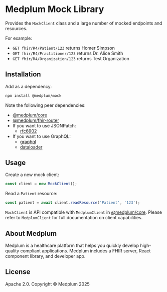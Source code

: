 # Medplum Mock Library

Provides the `MockClient` class and a large number of mocked endpoints and resources.

For example:

- `GET fhir/R4/Patient/123` returns Homer Simpson
- `GET fhir/R4/Practitioner/123` returns Dr. Alice Smith
- `GET fhir/R4/Organization/123` returns Test Organization

## Installation

Add as a dependency:

```bash
npm install @medplum/mock
```

Note the following peer dependencies:

- [@medplum/core](https://www.npmjs.com/package/@medplum/core)
- [@medplum/fhir-router](https://www.npmjs.com/package/@medplum/fhir-router)
- If you want to use JSONPatch:
  - [rfc6902](https://www.npmjs.com/package/rfc6902)
- If you want to use GraphQL:
  - [graphql](https://www.npmjs.com/package/graphql)
  - [dataloader](https://www.npmjs.com/package/dataloader)

## Usage

Create a new mock client:

```ts
const client = new MockClient();
```

Read a `Patient` resource:

```ts
const patient = await client.readResource('Patient', '123');
```

`MockClient` is API compatible with `MedplumClient` in [@medplum/core](https://www.npmjs.com/package/@medplum/core). Please refer to `MedplumClient` for full documentation on client capabilities.

## About Medplum

Medplum is a healthcare platform that helps you quickly develop high-quality compliant applications. Medplum includes a FHIR server, React component library, and developer app.

## License

Apache 2.0. Copyright &copy; Medplum 2025
